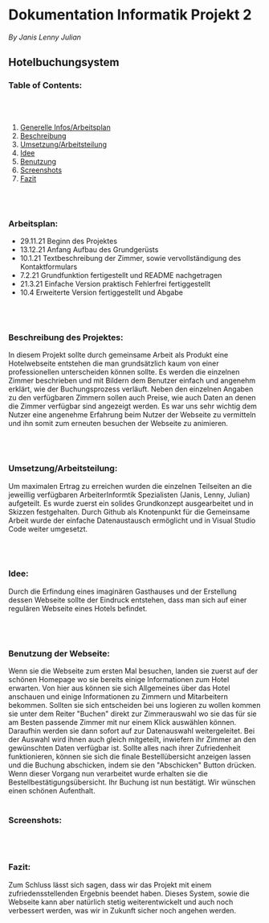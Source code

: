 # Dokumentation Informatik Projekt 2

*By Janis Lenny Julian*
## **Hotelbuchungsystem**
### **Table of Contents:**
<br></br>
1. [Generelle Infos/Arbeitsplan](###Arbeitsplan:)
2. [Beschreibung](###BeschreibungdesProjektes:)
3. [Umsetzung/Arbeitsteilung](###Umsetzung/Arbeitsteilung:)
4. [Idee](###Idee:)
5. [Benutzung](###BenutzungderWebseite:)
6. [Screenshots](###Screenshots:)
7. [Fazit](###Fazit:)

<br></br>

### **Arbeitsplan:**

* 29.11.21 Beginn des Projektes
* 13.12.21 Anfang Aufbau des Grundgerüsts
* 10.1.21 Textbeschreibung der Zimmer, sowie vervollständigung des Kontaktformulars
* 7.2.21 Grundfunktion fertigestellt und README nachgetragen
* 21.3.21 Einfache Version praktisch Fehlerfrei fertiggestellt
* 10.4 Erweiterte Version fertiggestellt und Abgabe 

<br></br>

### **Beschreibung des Projektes:**

In diesem Projekt sollte durch gemeinsame Arbeit als Produkt eine Hotelwebseite entstehen die man grundsätzlich kaum von einer professionellen unterscheiden können sollte.
Es werden die einzelnen Zimmer beschrieben und mit Bildern dem Benutzer einfach und angenehm erklärt, wie der Buchungsprozess verläuft.
Neben den einzelnen Angaben zu den verfügbaren Zimmern sollen auch Preise, wie auch Daten an denen die Zimmer verfügbar sind angezeigt werden.
Es war uns sehr wichtig dem Nutzer eine angenehme Erfahrung beim Nutzer der Webseite zu vermitteln und ihn somit zum erneuten besuchen der Webseite zu animieren.

<br></br>

### **Umsetzung/Arbeitsteilung:**

Um maximalen Ertrag zu erreichen wurden die einzelnen Teilseiten an die jeweillig verfügbaren ArbeiterInformtik Spezialisten (Janis, Lenny, Julian) aufgeteilt. Es wurde zuerst ein solides Grundkonzept ausgearbeitet und in Skizzen festgehalten. 
Durch Github als Knotenpunkt für die Gemeinsame Arbeit wurde der einfache Datenaustausch ermöglicht und in Visual Studio Code weiter umgesetzt.

<br></br>

### **Idee:**

Durch die Erfindung eines imaginären Gasthauses und der Erstellung dessen Webseite sollte der Eindruck entstehen, dass man sich auf einer regulären Webseite eines Hotels befindet.

<br></br>

### **Benutzung der Webseite:**

Wenn sie die Webseite zum ersten Mal besuchen, landen sie zuerst auf der schönen Homepage wo sie bereits einige Informationen zum Hotel erwarten. Von hier aus können sie sich Allgemeines über das Hotel anschauen und einige Informationen zu Zimmern und Mitarbeitern bekommen.
Sollten sie sich entscheiden bei uns logieren zu wollen kommen sie unter dem Reiter "Buchen" direkt zur Zimmerauswahl wo sie das für sie am Besten passende Zimmer mit nur einem Klick auswählen können. Daraufhin werden 
sie dann sofort auf zur Datenauswahl weitergeleitet. Bei der Auswahl wird ihnen auch gleich mitgeteilt, inwiefern 
ihr Zimmer an den gewünschten Daten verfügbar ist. Sollte alles nach ihrer Zufriedenheit funktionieren, können sie sich die finale Bestellübersicht anzeigen lassen und die Buchung abschicken, indem sie den "Abschicken" Button drücken.
Wenn dieser Vorgang nun verarbeitet wurde erhalten sie die Bestellbestätigungsübersicht.
Ihr Buchung ist nun bestätigt. Wir wünschen einen schönen Aufenthalt.
<br></br>

### **Screenshots:**
<br></br>

### **Fazit:**

Zum Schluss lässt sich sagen, dass wir das Projekt mit einem zufriedensstellenden Ergebnis beendet haben. Dieses System, sowie die Webseite kann aber natürlich stetig weiterentwickelt und auch noch verbessert werden, was wir in Zukunft sicher noch angehen werden.

 